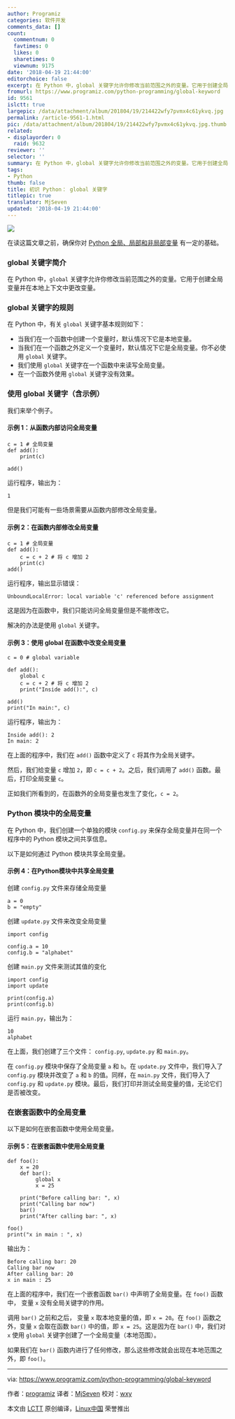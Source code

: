 ```yaml
---
author: Programiz
categories: 软件开发
comments_data: []
count:
  commentnum: 0
  favtimes: 0
  likes: 0
  sharetimes: 0
  viewnum: 9175
date: '2018-04-19 21:44:00'
editorchoice: false
excerpt: 在 Python 中，global 关键字允许你修改当前范围之外的变量。它用于创建全局变量并在本地上下文中更改变量。
fromurl: https://www.programiz.com/python-programming/global-keyword
id: 9561
islctt: true
largepic: /data/attachment/album/201804/19/214422wfy7pvmx4c61ykvq.jpg
permalink: /article-9561-1.html
pic: /data/attachment/album/201804/19/214422wfy7pvmx4c61ykvq.jpg.thumb.jpg
related:
- displayorder: 0
  raid: 9632
reviewer: ''
selector: ''
summary: 在 Python 中，global 关键字允许你修改当前范围之外的变量。它用于创建全局变量并在本地上下文中更改变量。
tags:
- Python
thumb: false
title: 初识 Python： global 关键字
titlepic: true
translator: MjSeven
updated: '2018-04-19 21:44:00'
---
```


![](/data/attachment/album/201804/19/214422wfy7pvmx4c61ykvq.jpg)


在读这篇文章之前，确保你对 [Python 全局、局部和非局部变量](https://www.programiz.com/python-programming/global-local-nonlocal-variables) 有一定的基础。


### global 关键字简介


在 Python 中，`global` 关键字允许你修改当前范围之外的变量。它用于创建全局变量并在本地上下文中更改变量。


### global 关键字的规则


在 Python 中，有关 `global` 关键字基本规则如下：


* 当我们在一个函数中创建一个变量时，默认情况下它是本地变量。
* 当我们在一个函数之外定义一个变量时，默认情况下它是全局变量。你不必使用 `global` 关键字。
* 我们使用 `global` 关键字在一个函数中来读写全局变量。
* 在一个函数外使用 `global` 关键字没有效果。


### 使用 global 关键字（含示例）


我们来举个例子。


#### 示例 1：从函数内部访问全局变量



```
c = 1 # 全局变量
def add():
    print(c)

add()

```

运行程序，输出为：



```
1

```

但是我们可能有一些场景需要从函数内部修改全局变量。


#### 示例 2：在函数内部修改全局变量



```
c = 1 # 全局变量
def add():
    c = c + 2 # 将 c 增加 2
    print(c)
add()

```

运行程序，输出显示错误：



```
UnboundLocalError: local variable 'c' referenced before assignment

```

这是因为在函数中，我们只能访问全局变量但是不能修改它。


解决的办法是使用 `global` 关键字。


#### 示例 3：使用 global 在函数中改变全局变量



```
c = 0 # global variable

def add():
    global c
    c = c + 2 # 将 c 增加 2
    print("Inside add():", c)

add()
print("In main:", c)

```

运行程序，输出为：



```
Inside add(): 2
In main: 2

```

在上面的程序中，我们在 `add()` 函数中定义了 `c` 将其作为全局关键字。


然后，我们给变量 `c` 增加 `2`，即 `c = c + 2`。之后，我们调用了 `add()` 函数。最后，打印全局变量 `c`。


正如我们所看到的，在函数外的全局变量也发生了变化，`c = 2`。


### Python 模块中的全局变量


在 Python 中，我们创建一个单独的模块 `config.py` 来保存全局变量并在同一个程序中的 Python 模块之间共享信息。


以下是如何通过 Python 模块共享全局变量。


#### 示例 4：在Python模块中共享全局变量


创建 `config.py` 文件来存储全局变量



```
a = 0
b = "empty"

```

创建 `update.py` 文件来改变全局变量



```
import config

config.a = 10
config.b = "alphabet"

```

创建 `main.py` 文件来测试其值的变化



```
import config
import update

print(config.a)
print(config.b)

```

运行 `main.py`，输出为：



```
10
alphabet

```

在上面，我们创建了三个文件： `config.py`, `update.py` 和 `main.py`。


在 `config.py` 模块中保存了全局变量 `a` 和 `b`。在 `update.py` 文件中，我们导入了 `config.py` 模块并改变了 `a` 和 `b` 的值。同样，在 `main.py` 文件，我们导入了 `config.py` 和 `update.py` 模块。最后，我们打印并测试全局变量的值，无论它们是否被改变。


### 在嵌套函数中的全局变量


以下是如何在嵌套函数中使用全局变量。


#### 示例 5：在嵌套函数中使用全局变量



```
def foo():
    x = 20
    def bar():
         global x
         x = 25

    print("Before calling bar: ", x)
    print("Calling bar now")
    bar()
    print("After calling bar: ", x)

foo()
print("x in main : ", x)

```

输出为：



```
Before calling bar: 20
Calling bar now
After calling bar: 20
x in main : 25

```

在上面的程序中，我们在一个嵌套函数 `bar()` 中声明了全局变量。在 `foo()` 函数中， 变量 `x` 没有全局关键字的作用。


调用 `bar()` 之前和之后， 变量 `x` 取本地变量的值，即 `x = 20`。在 `foo()` 函数之外，变量 `x` 会取在函数 `bar()` 中的值，即 `x = 25`。这是因为在 `bar()` 中，我们对 `x` 使用 `global` 关键字创建了一个全局变量（本地范围）。


如果我们在 `bar()` 函数内进行了任何修改，那么这些修改就会出现在本地范围之外，即 `foo()`。




---


via: <https://www.programiz.com/python-programming/global-keyword>


作者：[programiz](https://www.programiz.com) 译者：[MjSeven](https://github.com/MjSeven) 校对：[wxy](https://github.com/wxy)


本文由 [LCTT](https://github.com/LCTT/TranslateProject) 原创编译，[Linux中国](https://linux.cn/) 荣誉推出